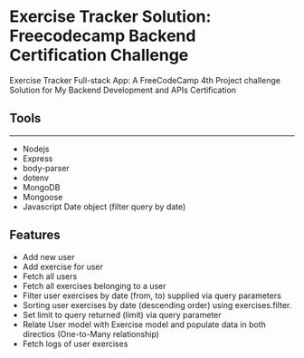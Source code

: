 # Exercise Tracker Solution: Freecodecamp Backend Certification Challenge

Exercise Tracker Full-stack App: A FreeCodeCamp 4th Project challenge Solution for My Backend Development and APIs Certification

## Tools
---
- Nodejs
- Express
- body-parser
- dotenv
- MongoDB
- Mongoose
- Javascript Date object (filter query by date)

## Features
- Add new user
- Add exercise for user
- Fetch all users
- Fetch all exercises belonging to a user
- Filter user exercises by date (from, to) supplied via query parameters
- Sorting user exercises by date (descending order) using exercises.filter.
- Set limit to query returned (limit) via query parameter
- Relate User model with Exercise model and populate data in both directios (One-to-Many relationship)
- Fetch logs of user exercises

